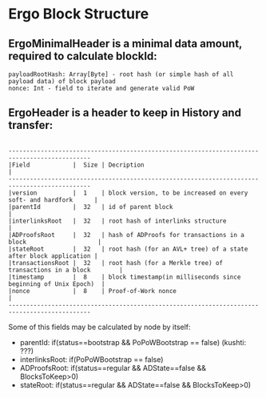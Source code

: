 # Ergo Block Structure

## **ErgoMinimalHeader** is a minimal data amount, required to calculate blockId:
```
payloadRootHash: Array[Byte] - root hash (or simple hash of all payload data) of block payload
nonce: Int - field to iterate and generate valid PoW
```

## **ErgoHeader** is a header to keep in History and transfer: 
```

---------------------------------------------------------------------------------------------
|Field            |  Size | Decription                                                      |
---------------------------------------------------------------------------------------------
|version          |  1    | block version, to be increased on every soft- and hardfork      |
|parentId         |  32   | id of parent block                                              |
|interlinksRoot   |  32   | root hash of interlinks structure                               |
|ADProofsRoot     |  32   | hash of ADProofs for transactions in a block                    |
|stateRoot        |  32   | root hash (for an AVL+ tree) of a state after block application |
|transactionsRoot |  32   | root hash (for a Merkle tree) of transactions in a block        |
|timestamp        |  8    | block timestamp(in milliseconds since beginning of Unix Epoch)  |
|nonce            |  8    | Proof-of-Work nonce                                             |
---------------------------------------------------------------------------------------------
```
Some of this fields may be calculated by node by itself:
- parentId: if(status==bootstrap && PoPoWBootstrap == false) (kushti: ???)
- interlinksRoot: if(PoPoWBootstrap == false)
- ADProofsRoot: if(status==regular && ADState==false && BlocksToKeep>0) 
- stateRoot: if(status==regular && ADState==false && BlocksToKeep>0) 